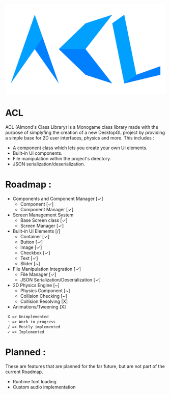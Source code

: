 ![ACL Logo](ACL.svg)

# ACL
ACL (Almond's Class Library) is a Monogame class library made with the purpose of simplyfing the creation of a new DesktopGL project by providing a simple base for 2D user interfaces, physics and more. This includes :
- A component class which lets you create your own UI elements.
- Built-in UI components.
- File manipulation within the project's directory.
- JSON serialization/deserialization.

# Roadmap :
- Components and Component Manager [✓]
  - Component [✓]
  - Component Manager [✓]
- Screen Management System
  - Base Screen class [✓]
  - Screen Manager [✓]
- Built-in UI Elements [/]
  - Container [✓]
  - Button [✓]
  - Image [✓]
  - Checkbox [✓]
  - Text [✓]
  - Slider [~]
- File Manipulation Integration [✓]
  - File Manager [✓]
  - JSON Serialization/Deserialization [✓]
- 2D Physics Engine [~]
  - Physics Component [~]
  - Collision Checking [~]
  - Collision Resolving [X]
- Animations/Tweening [X]

```
 X => Unimplemented
 ~ => Work in progress
 / => Mostly implemented
 ✓ => Implemented
```

# Planned :
These are features that are planned for the far future, but are not part of the current Roadmap.
- Runtime font loading
- Custom audio implementation
